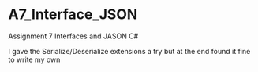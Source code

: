 # A7_Interface_JSON
Assignment 7 Interfaces and JASON C#

I gave the Serialize/Deserialize extensions a try but at the end found it fine to write my own
